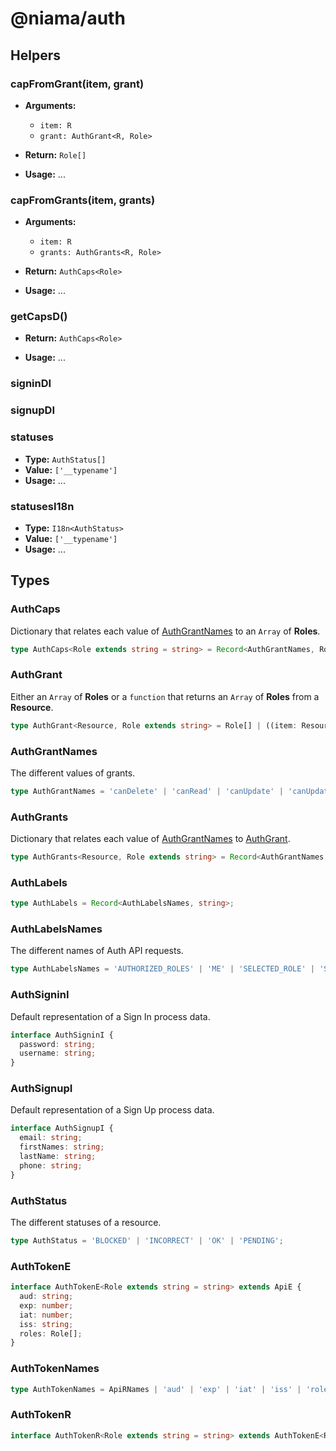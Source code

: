 # @niama/auth

## Helpers

### capFromGrant(item, grant)

- **Arguments:**
  - `item: R`
  - `grant: AuthGrant<R, Role>`

- **Return:**
`Role[]`

- **Usage:**
...

### capFromGrants(item, grants)

- **Arguments:**
  - `item: R`
  - `grants: AuthGrants<R, Role>`

- **Return:**
`AuthCaps<Role>`

- **Usage:**
...

### getCapsD()

- **Return:**
`AuthCaps<Role>`

- **Usage:**
...

### signinDI

### signupDI

### statuses

- **Type:**
`AuthStatus[]`
- **Value:**
`['__typename']`
- **Usage:**
...

### statusesI18n

- **Type:**
`I18n<AuthStatus>`
- **Value:**
`['__typename']`
- **Usage:**
...

## Types

### AuthCaps

Dictionary that relates each value of [AuthGrantNames](/documentation/universal/auth.html#authgrantnames) to an `Array` of **Roles**.

```ts
type AuthCaps<Role extends string = string> = Record<AuthGrantNames, Role[]>;
```

### AuthGrant

Either an `Array` of **Roles** or a `function` that returns an `Array` of **Roles** from a **Resource**.

```ts
type AuthGrant<Resource, Role extends string> = Role[] | ((item: Resource) => Role[]);
```

### AuthGrantNames

The different values of grants.

```ts
type AuthGrantNames = 'canDelete' | 'canRead' | 'canUpdate' | 'canUpdateStatus';
```

### AuthGrants

Dictionary that relates each value of [AuthGrantNames](/documentation/universal/auth.html#authgrantnames) to
[AuthGrant](/documentation/universal/auth.html#authgrant).

```ts
type AuthGrants<Resource, Role extends string> = Record<AuthGrantNames, AuthGrant<Resource, Role>>;
```

### AuthLabels

```ts
type AuthLabels = Record<AuthLabelsNames, string>;
```

### AuthLabelsNames

The different names of Auth API requests.

```ts
type AuthLabelsNames = 'AUTHORIZED_ROLES' | 'ME' | 'SELECTED_ROLE' | 'SET_AUTHORIZED_ROLES' | 'SET_SELECTED_ROLE' | 'TOKEN';
```

### AuthSigninI

Default representation of a Sign In process data.

```ts
interface AuthSigninI {
  password: string;
  username: string;
}
```

### AuthSignupI

Default representation of a Sign Up process data.

```ts
interface AuthSignupI {
  email: string;
  firstNames: string;
  lastName: string;
  phone: string;
}
```

### AuthStatus

The different statuses of a resource.

```ts
type AuthStatus = 'BLOCKED' | 'INCORRECT' | 'OK' | 'PENDING';
```

### AuthTokenE

```ts
interface AuthTokenE<Role extends string = string> extends ApiE {
  aud: string;
  exp: number;
  iat: number;
  iss: string;
  roles: Role[];
}
```

### AuthTokenNames

```ts
type AuthTokenNames = ApiRNames | 'aud' | 'exp' | 'iat' | 'iss' | 'roles';
```

### AuthTokenR

```ts
interface AuthTokenR<Role extends string = string> extends AuthTokenE<Role>, ApiR {}
```
